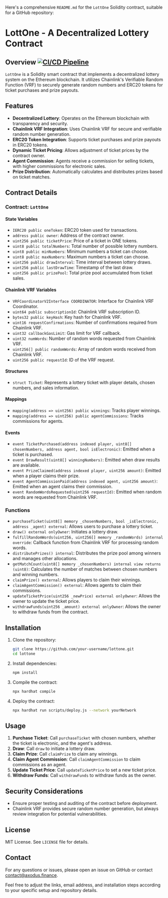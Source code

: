 Here's a comprehensive `README.md` for the `LottOne` Solidity contract, suitable for a GitHub repository:

# LottOne - A Decentralized Lottery Contract

## Overview [![CI/CD Pipeline](https://github.com/Axodus/LottOne/actions/workflows/ci-cd.yml/badge.svg)](https://github.com/Axodus/LottOne/actions/workflows/ci-cd.yml)

`LottOne` is a Solidity smart contract that implements a decentralized lottery system on the Ethereum blockchain. It utilizes Chainlink's Verifiable Random Function (VRF) to securely generate random numbers and ERC20 tokens for ticket purchases and prize payouts.

## Features

- **Decentralized Lottery**: Operates on the Ethereum blockchain with transparency and security.
- **Chainlink VRF Integration**: Uses Chainlink VRF for secure and verifiable random number generation.
- **ERC20 Token Integration**: Supports ticket purchases and prize payouts in ERC20 tokens.
- **Dynamic Ticket Pricing**: Allows adjustment of ticket prices by the contract owner.
- **Agent Commission**: Agents receive a commission for selling tickets, with higher commissions for electronic sales.
- **Prize Distribution**: Automatically calculates and distributes prizes based on ticket matches.

## Contract Details

### Contract: `LottOne`

#### State Variables

- `IERC20 public oneToken`: ERC20 token used for transactions.
- `address public owner`: Address of the contract owner.
- `uint256 public ticketPrice`: Price of a ticket in ONE tokens.
- `uint8 public totalNumbers`: Total number of possible lottery numbers.
- `uint8 public minNumbers`: Minimum numbers a ticket can choose.
- `uint8 public maxNumbers`: Maximum numbers a ticket can choose.
- `uint256 public drawInterval`: Time interval between lottery draws.
- `uint256 public lastDrawTime`: Timestamp of the last draw.
- `uint256 public prizePool`: Total prize pool accumulated from ticket sales.

#### Chainlink VRF Variables

- `VRFCoordinatorV2Interface COORDINATOR`: Interface for Chainlink VRF Coordinator.
- `uint64 public subscriptionId`: Chainlink VRF subscription ID.
- `bytes32 public keyHash`: Key hash for Chainlink VRF.
- `uint16 requestConfirmations`: Number of confirmations required from Chainlink VRF.
- `uint32 callbackGasLimit`: Gas limit for VRF callback.
- `uint32 numWords`: Number of random words requested from Chainlink VRF.
- `uint256[] public randomWords`: Array of random words received from Chainlink VRF.
- `uint256 public requestId`: ID of the VRF request.

#### Structures

- `struct Ticket`: Represents a lottery ticket with player details, chosen numbers, and sales information.

#### Mappings

- `mapping(address => uint256) public winnings`: Tracks player winnings.
- `mapping(address => uint256) public agentCommissions`: Tracks commissions for agents.

#### Events

- `event TicketPurchased(address indexed player, uint8[] chosenNumbers, address agent, bool isElectronic)`: Emitted when a ticket is purchased.
- `event DrawResult(uint8[] winningNumbers)`: Emitted when draw results are available.
- `event PrizeClaimed(address indexed player, uint256 amount)`: Emitted when a player claims their prize.
- `event AgentCommissionPaid(address indexed agent, uint256 amount)`: Emitted when an agent claims their commission.
- `event RandomWordsRequested(uint256 requestId)`: Emitted when random words are requested from Chainlink VRF.

### Functions

- `purchaseTicket(uint8[] memory _chosenNumbers, bool _isElectronic, address _agent) external`: Allows users to purchase a lottery ticket.
- `draw() external onlyOwner`: Initiates a lottery draw.
- `fulfillRandomWords(uint256, uint256[] memory _randomWords) internal override`: Callback function from Chainlink VRF for processing random words.
- `distributePrizes() internal`: Distributes the prize pool among winners and manages other allocations.
- `getMatchCount(uint8[] memory _chosenNumbers) internal view returns (uint8)`: Calculates the number of matches between chosen numbers and winning numbers.
- `claimPrize() external`: Allows players to claim their winnings.
- `claimAgentCommission() external`: Allows agents to claim their commissions.
- `updateTicketPrice(uint256 _newPrice) external onlyOwner`: Allows the owner to update the ticket price.
- `withdrawFunds(uint256 _amount) external onlyOwner`: Allows the owner to withdraw funds from the contract.

## Installation

1. Clone the repository:
   ```bash
   git clone https://github.com/your-username/lottone.git
   cd lottone
   ```

2. Install dependencies:
   ```bash
   npm install
   ```

3. Compile the contract:
   ```bash
   npx hardhat compile
   ```

4. Deploy the contract:
   ```bash
   npx hardhat run scripts/deploy.js --network yourNetwork
   ```

## Usage

1. **Purchase Ticket**: Call `purchaseTicket` with chosen numbers, whether the ticket is electronic, and the agent's address.
2. **Draw**: Call `draw` to initiate a lottery draw.
3. **Claim Prize**: Call `claimPrize` to claim any winnings.
4. **Claim Agent Commission**: Call `claimAgentCommission` to claim commissions as an agent.
5. **Update Ticket Price**: Call `updateTicketPrice` to set a new ticket price.
6. **Withdraw Funds**: Call `withdrawFunds` to withdraw funds as the owner.

## Security Considerations

- Ensure proper testing and auditing of the contract before deployment.
- Chainlink VRF provides secure random number generation, but always review integration for potential vulnerabilities.

## License

MIT License. See `LICENSE` file for details.

## Contact

For any questions or issues, please open an issue on GitHub or contact [contact@axodus.finance](mailto:contact@axodus.finance).



Feel free to adjust the links, email address, and installation steps according to your specific setup and repository details.
